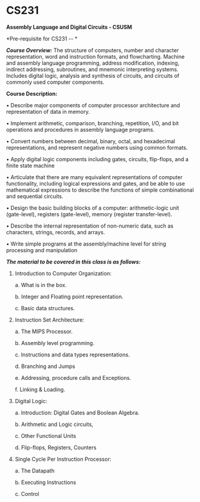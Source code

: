 # CS231
**Assembly Language and Digital Circuits - CSUSM**

*Pre-requisite for CS231 -- *

***Course Overview:*** The structure of computers, number and character representation, word and instruction formats, and flowcharting.  Machine and assembly language programming, address modification, indexing, indirect addressing, subroutines, and mnemonic interpreting systems.  Includes digital logic, analysis and synthesis of circuits, and circuits of commonly used computer components. 

**Course Description:** 

•	Describe major components of computer processor architecture and representation of data in memory. 

•	Implement arithmetic, comparison, branching, repetition, I/O, and bit operations and procedures in assembly language programs. 

•	Convert numbers between decimal, binary, octal, and hexadecimal representations, and represent negative numbers using common formats. 

•	Apply digital logic components including gates, circuits, flip-flops, and a finite state machine 

•	Articulate that there are many equivalent representations of computer functionality, including logical expressions and gates, and be able to use mathematical expressions to describe the functions of simple combinational and sequential circuits. 

•	Design the basic building blocks of a computer: arithmetic-logic unit (gate-level), registers (gate-level), memory (register transfer-level). 

•	Describe the internal representation of non-numeric data, such as characters, strings, records, and arrays. 

•	Write simple programs at the assembly/machine level for string processing and manipulation

***The material to be covered in this class is as follows:***

1.	Introduction to Computer Organization:

    a.	What is in the box.
  
    b.	Integer and Floating point representation.

    c.	Basic data structures.

2.	Instruction Set Architecture:
	
    a.	The MIPS Processor.

    b.	Assembly level programming.

    c.	Instructions and data types representations.

    d.	Branching and Jumps

    e.	Addressing, procedure calls and Exceptions.

    f.	Linking & Loading.

3.	Digital Logic:

    a.	Introduction: Digital Gates and Boolean Algebra.

    b.	Arithmetic and Logic circuits,

    c.	Other Functional Units

    d.	Flip-flops, Registers, Counters

4.	Single Cycle Per Instruction Processor:

    a.	The Datapath

    b.	Executing Instructions
    
    c.	Control
